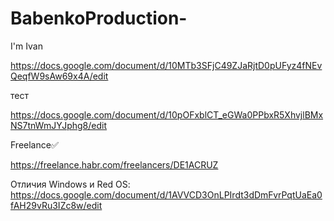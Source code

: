 # BabenkoProduction-
I'm Ivan

https://docs.google.com/document/d/10MTb3SFjC49ZJaRjtD0pUFyz4fNEvQeqfW9sAw69x4A/edit

тест

https://docs.google.com/document/d/10pOFxblCT_eGWa0PPbxR5XhvjlBMxNS7tnWmJYJphg8/edit

Freelance✅

https://freelance.habr.com/freelancers/DE1ACRUZ

Отличия Windows и Red OS: https://docs.google.com/document/d/1AVVCD3OnLPIrdt3dDmFvrPqtUaEa0fAH29vRu3IZc8w/edit